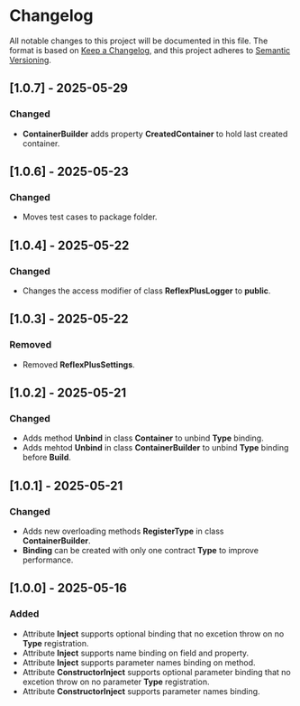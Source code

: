 # Changelog

All notable changes to this project will be documented in this file.
The format is based on [Keep a Changelog](https://keepachangelog.com/en/1.0.0/),
and this project adheres to [Semantic Versioning](https://semver.org/spec/v2.0.0.html).



## [1.0.7] - 2025-05-29

### Changed

- **ContainerBuilder** adds property **CreatedContainer** to hold last created container.



## [1.0.6] - 2025-05-23

### Changed

- Moves test cases to package folder.



## [1.0.4] - 2025-05-22

### Changed

- Changes the access modifier of class **ReflexPlusLogger** to **public**.



## [1.0.3] - 2025-05-22

### Removed

- Removed **ReflexPlusSettings**.



## [1.0.2] - 2025-05-21

### Changed

- Adds method **Unbind** in class **Container** to unbind **Type** binding.
- Adds mehtod **Unbind** in class **ContainerBuilder** to unbind **Type** binding before **Build**.



## [1.0.1] - 2025-05-21

### Changed

- Adds new overloading methods **RegisterType** in class **ContainerBuilder**.
- **Binding** can be created with only one contract **Type** to improve performance.



## [1.0.0] - 2025-05-16
### Added

 - Attribute **Inject** supports optional binding that no excetion throw on no **Type** registration.
 - Attribute **Inject** supports name binding on field and property.
 - Attribute **Inject** supports parameter names binding on method.
 - Attribute **ConstructorInject** supports optional parameter binding that no excetion throw on no parameter **Type** registration.
 - Attribute **ConstructorInject** supports parameter names binding.